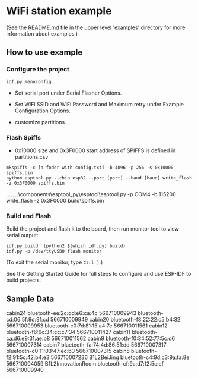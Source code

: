 # WiFi station example

(See the README.md file in the upper level 'examples' directory for more information about examples.)


## How to use example

### Configure the project

```
idf.py menuconfig
```

* Set serial port under Serial Flasher Options.

* Set WiFi SSID and WiFi Password and Maximum retry under Example Configuration Options.

* customize partitions

### Flash Spiffs

* 0x10000 size and 0x3F0000 start address of SPIFFS is defined in partitions.csv
```
mkspiffs -c [a foder with config.txt] -b 4096 -p 256 -s 0x10000 spiffs.bin
python esptool.py --chip esp32 --port [port] --baud [baud] write_flash -z 0x3F0000 spiffs.bin
```
..\..\..\..\components\esptool_py\esptool\esptool.py -p COM4 -b 115200 write_flash -z 0x3F0000 build\spiffs.bin

### Build and Flash

Build the project and flash it to the board, then run monitor tool to view serial output:

```
idf.py build  (python2 $(which idf.py) build)
idf.py -p /dev/ttyUSB0 flash monitor 
```

(To exit the serial monitor, type ``Ctrl-]``.)

See the Getting Started Guide for full steps to configure and use ESP-IDF to build projects.

## Sample Data

cabin24
bluetooth-ee:2c:dd:e6:ca:4c 566710009943
bluetooth-cd:06:5f:9d:9f:cd 566710009949
cabin20
bluetooth-f8:22:22:c5:b4:32 566710009953 
bluetooth-c0:7d:81:15:a4:7e 566710011561
cabin12
bluetooth-f6:6c:34:cc:c7:34 566710011427
cabin11
bluetooth-ca:d6:e9:31:ae:b8 566710011562
cabin9
bluetooth-f0:34:52:77:5c:d6 566710007314 
cabin7
bluetooth-fa:74:4d:86:51:dd 566710007317
bluetooth-c0:11:03:47:ec:b0 566710007315
cabin5
bluetooth-f2:91:5c:42:b4:e3 566710007236
B1L2BeiJing
bluetooth-c4:9d:c3:9a:fa:8e 566710004059
B1L2InnovationRoom
bluetooth-cf:9a:d7:f2:5c:ef 566710009940




